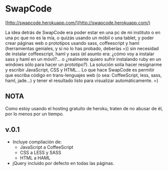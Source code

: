 SwapCode
========

[http://swapcode.herokuapp.com/](http://swapcode.herokuapp.com/)

La idea detrás de SwapCode era poder estar en una pc de mi instituto o en una pc que no es la mía, o quizás usando un móbil o una tablet, y poder crear páginas web o prototipos usando sass, coffeescript y haml (herramientas geniales, y si no lo has probado, deberías =)) sin necesidad de instalar coffeescript, haml y sass (el asunto era: ¿cómo voy a instalar sass y haml en un móvil?... o ¿realmente quiero sufrir instalando ruby en un windows sólo para hacer un prototipo?). La solución solía hacer resignarme y escribir JavaScript, CSS y HTML... Lo que hace SwapCode es permitir que escriba código en trans-lenguajes web (o sea: CoffeeScript, less, sass, haml, jade...) y tener el resultado listo para visualizar automáticamente. =)


NOTA
----
Como estoy usando el hosting gratuito de heroku, traten de no abusar de él, por lo menos por un tiempo.

v.0.1
-----
- Incluye compilación de:
	* JavaScript a CoffeeScript
	* CSS a LESS y SASS
	* HTML a HAML
- jQuery incluido por defecto en todas las páginas.